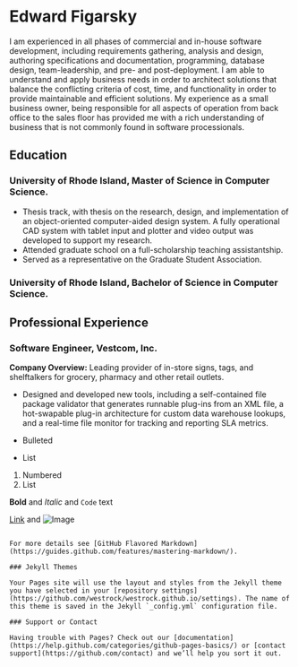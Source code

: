 # Edward Figarsky

I am experienced in all phases of commercial and in-house software development, including requirements gathering, analysis and design, authoring specifications and documentation, programming, database design, team-leadership, and pre- and post-deployment.  I am able to understand and apply business needs in order to architect solutions that balance the conflicting criteria of cost, time, and functionality in order to provide maintainable and efficient solutions.  My experience as a small business owner, being responsible for all aspects of operation from back office to the sales floor has provided me with a rich understanding of business that is not commonly found in software processionals.

## Education
### University of Rhode Island, Master of Science in Computer Science.
- Thesis track, with thesis on the research, design, and implementation of an object-oriented computer-aided design system. A fully operational CAD system with tablet input and plotter and video output was developed to support my research.
- Attended graduate school on a full-scholarship teaching assistantship.
- Served as a representative on the Graduate Student Association.
### University of Rhode Island, Bachelor of Science in Computer Science.

## Professional Experience
### Software Engineer, Vestcom, Inc.
**Company Overview:** Leading provider of in-store signs, tags, and shelftalkers for grocery, pharmacy and other retail outlets.
- Designed and developed new tools, including a self-contained file package validator that generates runnable plug-ins from an XML file, a hot-swapable plug-in architecture for custom data warehouse lookups, and a real-time file monitor for tracking and reporting SLA metrics.


- Bulleted
- List

1. Numbered
2. List

**Bold** and _Italic_ and `Code` text

[Link](url) and ![Image](src)
```

For more details see [GitHub Flavored Markdown](https://guides.github.com/features/mastering-markdown/).

### Jekyll Themes

Your Pages site will use the layout and styles from the Jekyll theme you have selected in your [repository settings](https://github.com/westrock/westrock.github.io/settings). The name of this theme is saved in the Jekyll `_config.yml` configuration file.

### Support or Contact

Having trouble with Pages? Check out our [documentation](https://help.github.com/categories/github-pages-basics/) or [contact support](https://github.com/contact) and we’ll help you sort it out.
